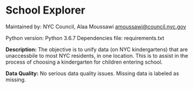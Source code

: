 # School Explorer
Maintained by: NYC Council, Alaa Moussawi
amoussawi@council.nyc.gov

Python version: Python 3.6.7
Dependencies file: requirements.txt

**Description:** The objective is to unify data (on NYC kindergartens) that are unaccessbile to most NYC residents, in one location. This is to assist in the process of choosing a kindergarten for children entering school.

**Data Quality:** No serious data quality issues. Missing data is labeled as missing.

